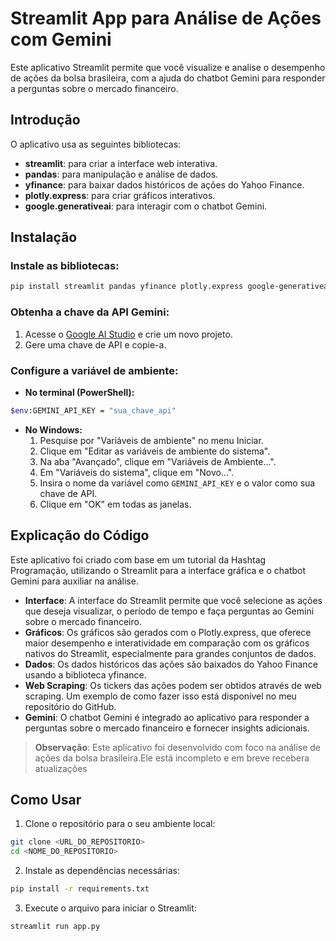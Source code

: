 # Streamlit App para Análise de Ações com Gemini

Este aplicativo Streamlit permite que você visualize e analise o desempenho de ações da bolsa brasileira, com a ajuda do chatbot Gemini para responder a perguntas sobre o mercado financeiro.

## Introdução

O aplicativo usa as seguintes bibliotecas:

- **streamlit**: para criar a interface web interativa.
- **pandas**: para manipulação e análise de dados.
- **yfinance**: para baixar dados históricos de ações do Yahoo Finance.
- **plotly.express**: para criar gráficos interativos.
- **google.generativeai**: para interagir com o chatbot Gemini.

## Instalação

### Instale as bibliotecas:

```bash
pip install streamlit pandas yfinance plotly.express google-generativeai
```

### Obtenha a chave da API Gemini:

1. Acesse o [Google AI Studio](https://ai.google/studio) e crie um novo projeto.
2. Gere uma chave de API e copie-a.

### Configure a variável de ambiente:

- **No terminal (PowerShell):**

```bash
$env:GEMINI_API_KEY = "sua_chave_api"
```

- **No Windows:**
  1. Pesquise por "Variáveis de ambiente" no menu Iniciar.
  2. Clique em "Editar as variáveis de ambiente do sistema".
  3. Na aba "Avançado", clique em "Variáveis de Ambiente...".
  4. Em "Variáveis do sistema", clique em "Novo...".
  5. Insira o nome da variável como `GEMINI_API_KEY` e o valor como sua chave de API.
  6. Clique em "OK" em todas as janelas.

## Explicação do Código

Este aplicativo foi criado com base em um tutorial da Hashtag Programação, utilizando o Streamlit para a interface gráfica e o chatbot Gemini para auxiliar na análise.

- **Interface**: A interface do Streamlit permite que você selecione as ações que deseja visualizar, o período de tempo e faça perguntas ao Gemini sobre o mercado financeiro.
- **Gráficos**: Os gráficos são gerados com o Plotly.express, que oferece maior desempenho e interatividade em comparação com os gráficos nativos do Streamlit, especialmente para grandes conjuntos de dados.
- **Dados**: Os dados históricos das ações são baixados do Yahoo Finance usando a biblioteca yfinance.
- **Web Scraping**: Os tickers das ações podem ser obtidos através de web scraping. Um exemplo de como fazer isso está disponível no meu repositório do GitHub.
- **Gemini**: O chatbot Gemini é integrado ao aplicativo para responder a perguntas sobre o mercado financeiro e fornecer insights adicionais.

> **Observação**: Este aplicativo foi desenvolvido com foco na análise de ações da bolsa brasileira.Ele está incompleto e em breve recebera atualizações

## Como Usar

1. Clone o repositório para o seu ambiente local:

```bash
git clone <URL_DO_REPOSITORIO>
cd <NOME_DO_REPOSITORIO>
```

2. Instale as dependências necessárias:

```bash
pip install -r requirements.txt
```

3. Execute o arquivo para iniciar o Streamlit:

```bash
streamlit run app.py
```
